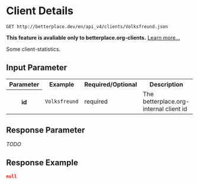
# Client Details

```nginx
GET http://betterplace.dev/en/api_v4/clients/Volksfreund.json
```

**This feature is avaliable only to betterplace.org-clients.**
[Learn more…](README.md#client-feature)

Some client-statistics.


## Input Parameter

<table>
  <tr>
    <th>Parameter</th>
    <th>Example</th>
    <th>Required/Optional</th>
    <th>Description</th>
  </tr>
  <tr>
    <th>id</th>
    <td><code>Volksfreund</code></td>
    <td>required</td>
    <td>The betterplace.org-internal client id</td>
  </tr>
</table>

## Response Parameter

*TODO*

## Response Example

```json
null
```

